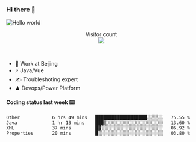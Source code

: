 ### Hi there 👋

<img src="https://raw.githubusercontent.com/sagar-viradiya/sagar-viradiya/master/resources/banner.png" alt="Hello world">
<p align="center"> 
  Visitor count<br/>
  <img src="https://profile-counter.glitch.me/youszoe/count.svg" />
</p>
<br/>

- 🍻 Work at Beijing 
- ⚡  Java/Vue
- ✍️  Troubleshoting expert
- ♟  Devops/Power Platform 

#### Coding status last week ⌨️

<!--START_SECTION:waka-->
```text
Other            6 hrs 49 mins   ███████████████████░░░░░░   75.55 % 
Java             1 hr 13 mins    ███▒░░░░░░░░░░░░░░░░░░░░░   13.60 % 
XML              37 mins         █▓░░░░░░░░░░░░░░░░░░░░░░░   06.92 % 
Properties       20 mins         █░░░░░░░░░░░░░░░░░░░░░░░░   03.80 % 
```
<!--END_SECTION:waka-->

<br/>
<center><img src="http://ghchart.rshah.org/409ba5/yousazoe" alt="" /></center>


